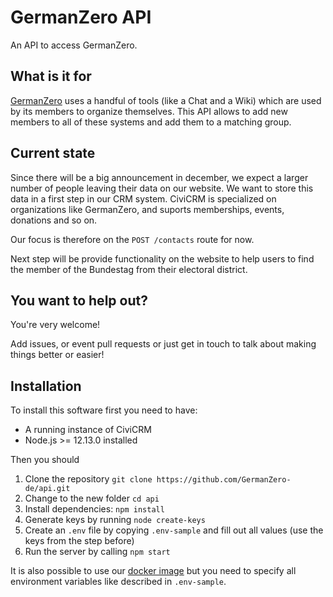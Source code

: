 # GermanZero API

An API to access GermanZero.

## What is it for

[GermanZero](https://germanzero.de) uses a handful of tools (like a Chat and a Wiki) which are used by its members to organize themselves. This API allows to add new members to all of these systems and add them to a matching group.

## Current state

Since there will be a big announcement in december, we expect a larger number of people leaving their data on our website. We want to store this data in a first step in our CRM system. CiviCRM is specialized on organizations like GermanZero, and suports memberships, events, donations and so on.

Our focus is therefore on the `POST /contacts` route for now.

Next step will be provide functionality on the website to help users to find the member of the Bundestag from their electoral district.

## You want to help out?

You're very welcome!

Add issues, or event pull requests or just get in touch to talk about making things better or easier!

## Installation

To install this software first you need to have:

- A running instance of CiviCRM
- Node.js >= 12.13.0 installed

Then you should

1. Clone the repository `git clone https://github.com/GermanZero-de/api.git`
2. Change to the new folder `cd api`
3. Install dependencies: `npm install`
4. Generate keys by running `node create-keys`
5. Create an `.env` file by copying `.env-sample` and fill out all values (use the keys from the step before)
6. Run the server by calling `npm start`

It is also possible to use our [docker image](https://hub.docker.com/repository/docker/germanzero/api) but you need to specify all environment variables like described in `.env-sample`.
